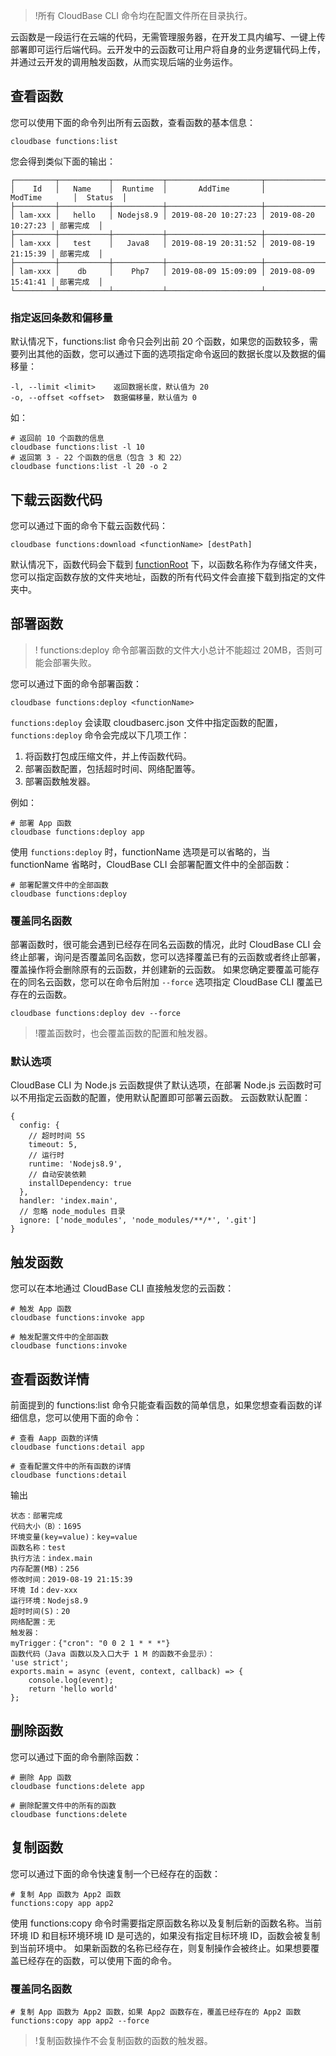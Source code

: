 >!所有 CloudBase CLI 命令均在配置文件所在目录执行。

云函数是一段运行在云端的代码，无需管理服务器，在开发工具内编写、一键上传部署即可运行后端代码。云开发中的云函数可让用户将自身的业务逻辑代码上传，并通过云开发的调用触发函数，从而实现后端的业务运作。

## 查看函数
您可以使用下面的命令列出所有云函数，查看函数的基本信息：
```
cloudbase functions:list
```
您会得到类似下面的输出：
```
┌─────────┬───────────┬───────────┬─────────────────────┬─────────────────────┬──────────┐
│    Id   │   Name    │  Runtime  │       AddTime       │       ModTime       │  Status  │
├─────────┼───────────┼───────────┼─────────────────────┼─────────────────────┼──────────┤
│ lam-xxx │   hello   │ Nodejs8.9 │ 2019-08-20 10:27:23 │ 2019-08-20 10:27:23 │ 部署完成  │
├─────────┼───────────┼───────────┼─────────────────────┼─────────────────────┼──────────┤
│ lam-xxx │   test    │   Java8   │ 2019-08-19 20:31:52 │ 2019-08-19 21:15:39 │ 部署完成  │
├─────────┼───────────┼───────────┼─────────────────────┼─────────────────────┼──────────┤
│ lam-xxx │    db     │    Php7   │ 2019-08-09 15:09:09 │ 2019-08-09 15:41:41 │ 部署完成  │
└─────────┴───────────┴───────────┴─────────────────────┴─────────────────────┴──────────┘
```
### 指定返回条数和偏移量
默认情况下，functions:list 命令只会列出前 20 个函数，如果您的函数较多，需要列出其他的函数，您可以通过下面的选项指定命令返回的数据长度以及数据的偏移量：
```
-l, --limit <limit>    返回数据长度，默认值为 20
-o, --offset <offset>  数据偏移量，默认值为 0
```
如：
```
# 返回前 10 个函数的信息
cloudbase functions:list -l 10
# 返回第 3 - 22 个函数的信息（包含 3 和 22）
cloudbase functions:list -l 20 -o 2
```

## 下载云函数代码
您可以通过下面的命令下载云函数代码：
```
cloudbase functions:download <functionName> [destPath]
```
默认情况下，函数代码会下载到 [functionRoot](https://cloud.tencent.com/document/product/1209/42666) 下，以函数名称作为存储文件夹，您可以指定函数存放的文件夹地址，函数的所有代码文件会直接下载到指定的文件夹中。

## 部署函数
>! functions:deploy 命令部署函数的文件大小总计不能超过 20MB，否则可能会部署失败。

您可以通过下面的命令部署函数：
```
cloudbase functions:deploy <functionName>
```

`functions:deploy` 会读取 cloudbaserc.json 文件中指定函数的配置，`functions:deploy` 命令会完成以下几项工作：

1. 将函数打包成压缩文件，并上传函数代码。
2. 部署函数配置，包括超时时间、网络配置等。
3. 部署函数触发器。

例如：
```
# 部署 App 函数
cloudbase functions:deploy app
```

使用 `functions:deploy` 时，functionName 选项是可以省略的，当 functionName 省略时，CloudBase CLI 会部署配置文件中的全部函数：
```
# 部署配置文件中的全部函数
cloudbase functions:deploy
```

### 覆盖同名函数
部署函数时，很可能会遇到已经存在同名云函数的情况，此时 CloudBase CLI 会终止部署，询问是否覆盖同名函数，您可以选择覆盖已有的云函数或者终止部署，覆盖操作将会删除原有的云函数，并创建新的云函数。
如果您确定要覆盖可能存在的同名云函数，您可以在命令后附加 `--force` 选项指定 CloudBase CLI 覆盖已存在的云函数。
```
cloudbase functions:deploy dev --force
```
>!覆盖函数时，也会覆盖函数的配置和触发器。

### 默认选项
CloudBase CLI 为 Node.js 云函数提供了默认选项，在部署 Node.js 云函数时可以不用指定云函数的配置，使用默认配置即可部署云函数。
云函数默认配置：
```
{
  config: {
    // 超时时间 5S
    timeout: 5,
    // 运行时
    runtime: 'Nodejs8.9',
    // 自动安装依赖
    installDependency: true
  },
  handler: 'index.main',
  // 忽略 node_modules 目录
  ignore: ['node_modules', 'node_modules/**/*', '.git']
}
```

## 触发函数
您可以在本地通过 CloudBase CLI 直接触发您的云函数：
```
# 触发 App 函数
cloudbase functions:invoke app

# 触发配置文件中的全部函数
cloudbase functions:invoke
```

## 查看函数详情
前面提到的 functions:list 命令只能查看函数的简单信息，如果您想查看函数的详细信息，您可以使用下面的命令：
```
# 查看 Aapp 函数的详情
cloudbase functions:detail app

# 查看配置文件中的所有函数的详情
cloudbase functions:detail
```
输出
```
状态：部署完成
代码大小（B）：1695
环境变量(key=value)：key=value
函数名称：test
执行方法：index.main
内存配置(MB)：256
修改时间：2019-08-19 21:15:39
环境 Id：dev-xxx
运行环境：Nodejs8.9
超时时间(S)：20
网络配置：无
触发器：
myTrigger：{"cron": "0 0 2 1 * * *"}
函数代码（Java 函数以及入口大于 1 M 的函数不会显示）：
'use strict';
exports.main = async (event, context, callback) => {
    console.log(event);
    return 'hello world'
};
```

## 删除函数
您可以通过下面的命令删除函数：
```
# 删除 App 函数
cloudbase functions:delete app

# 删除配置文件中的所有的函数
cloudbase functions:delete
```

## 复制函数
您可以通过下面的命令快速复制一个已经存在的函数：
```
# 复制 App 函数为 App2 函数
functions:copy app app2
```

使用 functions:copy 命令时需要指定原函数名称以及复制后新的函数名称。当前环境 ID 和目标环境环境 ID 是可选的，如果没有指定目标环境 ID，函数会被复制到当前环境中。
如果新函数的名称已经存在，则复制操作会被终止。如果想要覆盖已经存在的函数，可以使用下面的命令。

### 覆盖同名函数
```
# 复制 App 函数为 App2 函数，如果 App2 函数存在，覆盖已经存在的 App2 函数
functions:copy app app2 --force
```
>!复制函数操作不会复制函数的函数的触发器。

